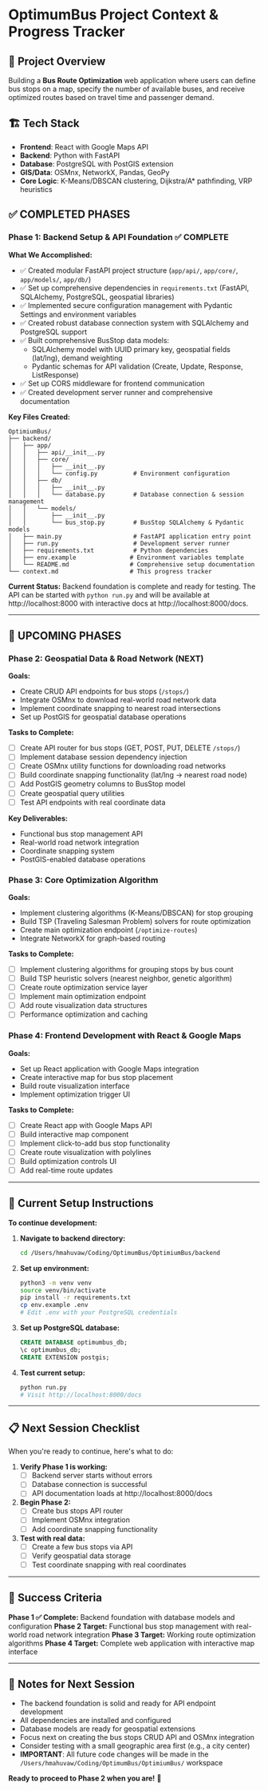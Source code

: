 # OptimumBus Project Context & Progress Tracker

## 🎯 Project Overview
Building a **Bus Route Optimization** web application where users can define bus stops on a map, specify the number of available buses, and receive optimized routes based on travel time and passenger demand.

## 🏗️ Tech Stack
- **Frontend**: React with Google Maps API
- **Backend**: Python with FastAPI
- **Database**: PostgreSQL with PostGIS extension
- **GIS/Data**: OSMnx, NetworkX, Pandas, GeoPy
- **Core Logic**: K-Means/DBSCAN clustering, Dijkstra/A* pathfinding, VRP heuristics

## ✅ COMPLETED PHASES

### Phase 1: Backend Setup & API Foundation ✅ COMPLETE

**What We Accomplished:**
- ✅ Created modular FastAPI project structure (`app/api/`, `app/core/`, `app/models/`, `app/db/`)
- ✅ Set up comprehensive dependencies in `requirements.txt` (FastAPI, SQLAlchemy, PostgreSQL, geospatial libraries)
- ✅ Implemented secure configuration management with Pydantic Settings and environment variables
- ✅ Created robust database connection system with SQLAlchemy and PostgreSQL support
- ✅ Built comprehensive BusStop data models:
  - SQLAlchemy model with UUID primary key, geospatial fields (lat/lng), demand weighting
  - Pydantic schemas for API validation (Create, Update, Response, ListResponse)
- ✅ Set up CORS middleware for frontend communication
- ✅ Created development server runner and comprehensive documentation

**Key Files Created:**
```
OptimiumBus/
├── backend/
│   ├── app/
│   │   ├── api/__init__.py
│   │   ├── core/
│   │   │   ├── __init__.py
│   │   │   └── config.py          # Environment configuration
│   │   ├── db/
│   │   │   ├── __init__.py
│   │   │   └── database.py        # Database connection & session management
│   │   └── models/
│   │       ├── __init__.py
│   │       └── bus_stop.py        # BusStop SQLAlchemy & Pydantic models
│   ├── main.py                    # FastAPI application entry point
│   ├── run.py                     # Development server runner
│   ├── requirements.txt           # Python dependencies
│   ├── env.example               # Environment variables template
│   └── README.md                 # Comprehensive setup documentation
└── context.md                    # This progress tracker
```

**Current Status:** Backend foundation is complete and ready for testing. The API can be started with `python run.py` and will be available at http://localhost:8000 with interactive docs at http://localhost:8000/docs.

---

## 🚧 UPCOMING PHASES

### Phase 2: Geospatial Data & Road Network (NEXT)

**Goals:**
- Create CRUD API endpoints for bus stops (`/stops/`)
- Integrate OSMnx to download real-world road network data
- Implement coordinate snapping to nearest road intersections
- Set up PostGIS for geospatial database operations

**Tasks to Complete:**
- [ ] Create API router for bus stops (GET, POST, PUT, DELETE `/stops/`)
- [ ] Implement database session dependency injection
- [ ] Create OSMnx utility functions for downloading road networks
- [ ] Build coordinate snapping functionality (lat/lng → nearest road node)
- [ ] Add PostGIS geometry columns to BusStop model
- [ ] Create geospatial query utilities
- [ ] Test API endpoints with real coordinate data

**Key Deliverables:**
- Functional bus stop management API
- Real-world road network integration
- Coordinate snapping system
- PostGIS-enabled database operations

### Phase 3: Core Optimization Algorithm

**Goals:**
- Implement clustering algorithms (K-Means/DBSCAN) for stop grouping
- Build TSP (Traveling Salesman Problem) solvers for route optimization
- Create main optimization endpoint (`/optimize-routes`)
- Integrate NetworkX for graph-based routing

**Tasks to Complete:**
- [ ] Implement clustering algorithms for grouping stops by bus count
- [ ] Build TSP heuristic solvers (nearest neighbor, genetic algorithm)
- [ ] Create route optimization service layer
- [ ] Implement main optimization endpoint
- [ ] Add route visualization data structures
- [ ] Performance optimization and caching

### Phase 4: Frontend Development with React & Google Maps

**Goals:**
- Set up React application with Google Maps integration
- Create interactive map for bus stop placement
- Build route visualization interface
- Implement optimization trigger UI

**Tasks to Complete:**
- [ ] Create React app with Google Maps API
- [ ] Build interactive map component
- [ ] Implement click-to-add bus stop functionality
- [ ] Create route visualization with polylines
- [ ] Build optimization controls UI
- [ ] Add real-time route updates

---

## 🔧 Current Setup Instructions

**To continue development:**

1. **Navigate to backend directory:**
   ```bash
   cd /Users/hmahuvaw/Coding/OptimumBus/OptimiumBus/backend
   ```

2. **Set up environment:**
   ```bash
   python3 -m venv venv
   source venv/bin/activate
   pip install -r requirements.txt
   cp env.example .env
   # Edit .env with your PostgreSQL credentials
   ```

3. **Set up PostgreSQL database:**
   ```sql
   CREATE DATABASE optimumbus_db;
   \c optimumbus_db;
   CREATE EXTENSION postgis;
   ```

4. **Test current setup:**
   ```bash
   python run.py
   # Visit http://localhost:8000/docs
   ```

---

## 📋 Next Session Checklist

When you're ready to continue, here's what to do:

1. **Verify Phase 1 is working:**
   - [ ] Backend server starts without errors
   - [ ] Database connection is successful
   - [ ] API documentation loads at http://localhost:8000/docs

2. **Begin Phase 2:**
   - [ ] Create bus stops API router
   - [ ] Implement OSMnx integration
   - [ ] Add coordinate snapping functionality

3. **Test with real data:**
   - [ ] Create a few bus stops via API
   - [ ] Verify geospatial data storage
   - [ ] Test coordinate snapping with real coordinates

---

## 🎯 Success Criteria

**Phase 1 ✅ Complete:** Backend foundation with database models and configuration
**Phase 2 Target:** Functional bus stop management with real-world road network integration
**Phase 3 Target:** Working route optimization algorithms
**Phase 4 Target:** Complete web application with interactive map interface

---

## 📝 Notes for Next Session

- The backend foundation is solid and ready for API endpoint development
- All dependencies are installed and configured
- Database models are ready for geospatial extensions
- Focus next on creating the bus stops CRUD API and OSMnx integration
- Consider testing with a small geographic area first (e.g., a city center)
- **IMPORTANT**: All future code changes will be made in the `/Users/hmahuvaw/Coding/OptimumBus/OptimiumBus/` workspace

**Ready to proceed to Phase 2 when you are!** 🚀